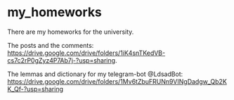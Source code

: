 # my_homeworks
There are my homeworks for the university.

The posts and the comments: https://drive.google.com/drive/folders/1iK4snTKedVB-cs7c2rP0gZyz4P7Ab7j-?usp=sharing.

The lemmas and dictionary for my telegram-bot @LdsadBot: https://drive.google.com/drive/folders/1Mv6tZbuFRUNn9VINgDadgw_Qb2KK_Qf-?usp=sharing
